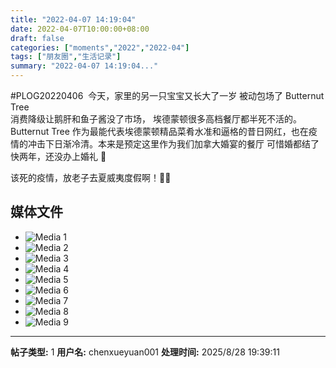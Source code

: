 ```yaml
---
title: "2022-04-07 14:19:04"
date: 2022-04-07T10:00:00+08:00
draft: false
categories: ["moments","2022","2022-04"]
tags: ["朋友圈","生活记录"]
summary: "2022-04-07 14:19:04..."
---
```


#PLOG20220406
​
​今天，家里的另一只宝宝又长大了一岁
被动​包场了 Butternut Tree  
消费降级让鹅肝和鱼子酱没了市场，
埃德蒙顿很多高档餐厅都半死不活的。
Butternut Tree 作为最能代表埃德蒙顿精品菜肴水准和逼格的昔日网红，也在疫情的冲击下日渐冷清。
​本来是预定这里作为我们加拿大婚宴的餐厅
​可惜婚都结了快两年，​还没办上婚礼 🥲

​该死的疫情，放老子去夏威夷度假啊！🏄‍♀️

## 媒体文件

- ![Media 1](/Moments/photos/2022-04-07/202204071419040.jpg)
- ![Media 2](/Moments/photos/2022-04-07/202204071419041.jpg)
- ![Media 3](/Moments/photos/2022-04-07/202204071419042.jpg)
- ![Media 4](/Moments/photos/2022-04-07/202204071419043.jpg)
- ![Media 5](/Moments/photos/2022-04-07/202204071419044.jpg)
- ![Media 6](/Moments/photos/2022-04-07/202204071419045.jpg)
- ![Media 7](/Moments/photos/2022-04-07/202204071419046.jpg)
- ![Media 8](/Moments/photos/2022-04-07/202204071419047.jpg)
- ![Media 9](/Moments/photos/2022-04-07/202204071419048.jpg)

---

**帖子类型:** 1
**用户名:** chenxueyuan001
**处理时间:** 2025/8/28 19:39:11